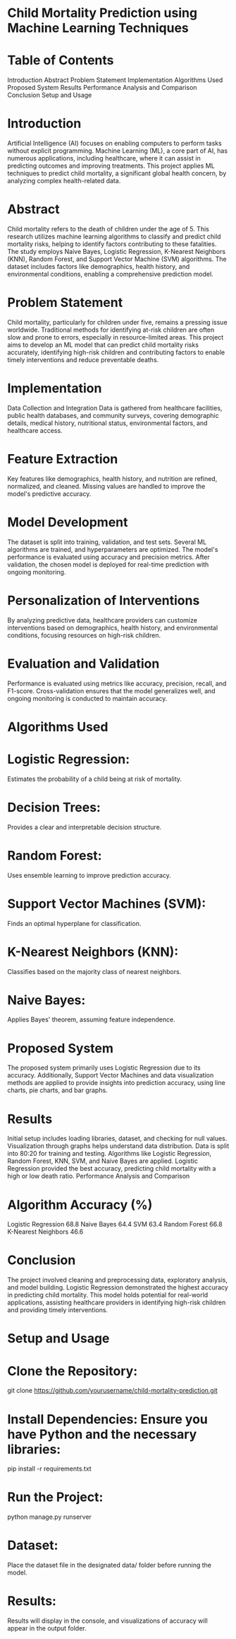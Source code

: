 # Child Mortality Prediction using Machine Learning Techniques

# Table of Contents
Introduction
Abstract
Problem Statement
Implementation
Algorithms Used
Proposed System
Results
Performance Analysis and Comparison
Conclusion
Setup and Usage

# Introduction
Artificial Intelligence (AI) focuses on enabling computers to perform tasks without explicit programming. Machine Learning (ML), a core part of AI, has numerous applications, including healthcare, where it can assist in predicting outcomes and improving treatments. This project applies ML techniques to predict child mortality, a significant global health concern, by analyzing complex health-related data.

# Abstract
Child mortality refers to the death of children under the age of 5. This research utilizes machine learning algorithms to classify and predict child mortality risks, helping to identify factors contributing to these fatalities. The study employs Naive Bayes, Logistic Regression, K-Nearest Neighbors (KNN), Random Forest, and Support Vector Machine (SVM) algorithms. The dataset includes factors like demographics, health history, and environmental conditions, enabling a comprehensive prediction model.

# Problem Statement
Child mortality, particularly for children under five, remains a pressing issue worldwide. Traditional methods for identifying at-risk children are often slow and prone to errors, especially in resource-limited areas. This project aims to develop an ML model that can predict child mortality risks accurately, identifying high-risk children and contributing factors to enable timely interventions and reduce preventable deaths.

# Implementation
Data Collection and Integration
Data is gathered from healthcare facilities, public health databases, and community surveys, covering demographic details, medical history, nutritional status, environmental factors, and healthcare access.

# Feature Extraction
Key features like demographics, health history, and nutrition are refined, normalized, and cleaned. Missing values are handled to improve the model's predictive accuracy.

# Model Development
The dataset is split into training, validation, and test sets. Several ML algorithms are trained, and hyperparameters are optimized. The model's performance is evaluated using accuracy and precision metrics. After validation, the chosen model is deployed for real-time prediction with ongoing monitoring.

# Personalization of Interventions
By analyzing predictive data, healthcare providers can customize interventions based on demographics, health history, and environmental conditions, focusing resources on high-risk children.

# Evaluation and Validation
Performance is evaluated using metrics like accuracy, precision, recall, and F1-score. Cross-validation ensures that the model generalizes well, and ongoing monitoring is conducted to maintain accuracy.

# Algorithms Used
# Logistic Regression:
Estimates the probability of a child being at risk of mortality.
# Decision Trees:
Provides a clear and interpretable decision structure.
# Random Forest:
Uses ensemble learning to improve prediction accuracy.
# Support Vector Machines (SVM):
Finds an optimal hyperplane for classification.
# K-Nearest Neighbors (KNN): 
Classifies based on the majority class of nearest neighbors.
# Naive Bayes:
Applies Bayes' theorem, assuming feature independence.

# Proposed System
The proposed system primarily uses Logistic Regression due to its accuracy. Additionally, Support Vector Machines and data visualization methods are applied to provide insights into prediction accuracy, using line charts, pie charts, and bar graphs.

# Results
Initial setup includes loading libraries, dataset, and checking for null values.
Visualization through graphs helps understand data distribution.
Data is split into 80:20 for training and testing.
Algorithms like Logistic Regression, Random Forest, KNN, SVM, and Naive Bayes are applied. Logistic Regression provided the best accuracy, predicting child mortality with a high or low death ratio.
Performance Analysis and Comparison
# Algorithm	Accuracy (%)
Logistic Regression	68.8
Naive Bayes	64.4
SVM	63.4
Random Forest	66.8
K-Nearest Neighbors	46.6
# Conclusion
The project involved cleaning and preprocessing data, exploratory analysis, and model building. Logistic Regression demonstrated the highest accuracy in predicting child mortality. This model holds potential for real-world applications, assisting healthcare providers in identifying high-risk children and providing timely interventions.

# Setup and Usage
# Clone the Repository:
git clone https://github.com/yourusername/child-mortality-prediction.git
# Install Dependencies: Ensure you have Python and the necessary libraries:
pip install -r requirements.txt
# Run the Project:
python manage.py runserver
# Dataset:
Place the dataset file in the designated data/ folder before running the model.

# Results:
Results will display in the console, and visualizations of accuracy will appear in the output folder.

